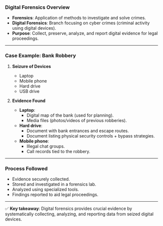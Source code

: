 ### **Digital Forensics Overview**

- **Forensics**: Application of methods to investigate and solve crimes.
- **Digital Forensics**: Branch focusing on cyber crimes (criminal activity using digital devices).
- **Purpose**: Collect, preserve, analyze, and report digital evidence for legal proceedings.
---
### **Case Example: Bank Robbery**
1. **Seizure of Devices**
    - Laptop
    - Mobile phone
    - Hard drive
    - USB drive

2. **Evidence Found**
    - **Laptop**:
        - Digital map of the bank (used for planning).
        - Media files (photos/videos of previous robberies).
    - **Hard drive**:
        - Document with bank entrances and escape routes.
        - Document listing physical security controls + bypass strategies.
    - **Mobile phone**:
        - Illegal chat groups.
        - Call records tied to the robbery.

---

### **Process Followed**

- Evidence securely collected.
- Stored and investigated in a forensics lab.
- Analyzed using specialized tools.
- Findings reported to aid legal proceedings.

---

✅ **Key takeaway**: Digital forensics provides crucial evidence by systematically collecting, analyzing, and reporting data from seized digital devices.